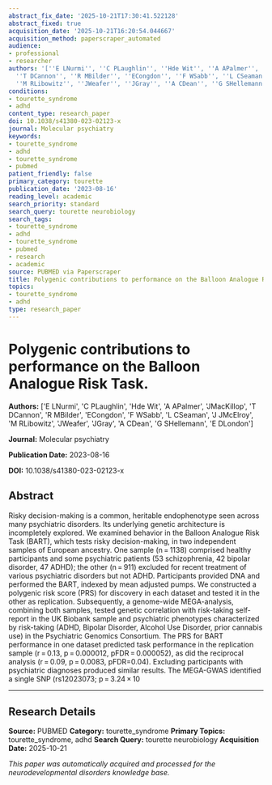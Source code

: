 ```yaml
---
abstract_fix_date: '2025-10-21T17:30:41.522128'
abstract_fixed: true
acquisition_date: '2025-10-21T16:20:54.044667'
acquisition_method: paperscraper_automated
audience:
- professional
- researcher
authors: '[''E LNurmi'', ''C PLaughlin'', ''Hde Wit'', ''A APalmer'', ''JMacKillop'',
  ''T DCannon'', ''R MBilder'', ''ECongdon'', ''F WSabb'', ''L CSeaman'', ''J JMcElroy'',
  ''M RLibowitz'', ''JWeafer'', ''JGray'', ''A CDean'', ''G SHellemann'', ''E DLondon'']'
conditions:
- tourette_syndrome
- adhd
content_type: research_paper
doi: 10.1038/s41380-023-02123-x
journal: Molecular psychiatry
keywords:
- tourette_syndrome
- adhd
- tourette_syndrome
- pubmed
patient_friendly: false
primary_category: tourette
publication_date: '2023-08-16'
reading_level: academic
search_priority: standard
search_query: tourette neurobiology
search_tags:
- tourette_syndrome
- adhd
- tourette_syndrome
- pubmed
- research
- academic
source: PUBMED via Paperscraper
title: Polygenic contributions to performance on the Balloon Analogue Risk Task.
topics:
- tourette_syndrome
- adhd
type: research_paper
---
```


# Polygenic contributions to performance on the Balloon Analogue Risk Task.

**Authors:** ['E LNurmi', 'C PLaughlin', 'Hde Wit', 'A APalmer', 'JMacKillop', 'T DCannon', 'R MBilder', 'ECongdon', 'F WSabb', 'L CSeaman', 'J JMcElroy', 'M RLibowitz', 'JWeafer', 'JGray', 'A CDean', 'G SHellemann', 'E DLondon']

**Journal:** Molecular psychiatry

**Publication Date:** 2023-08-16

**DOI:** 10.1038/s41380-023-02123-x

## Abstract

Risky decision-making is a common, heritable endophenotype seen across many psychiatric disorders. Its underlying genetic architecture is incompletely explored. We examined behavior in the Balloon Analogue Risk Task (BART), which tests risky decision-making, in two independent samples of European ancestry. One sample (n = 1138) comprised healthy participants and some psychiatric patients (53 schizophrenia, 42 bipolar disorder, 47 ADHD); the other (n = 911) excluded for recent treatment of various psychiatric disorders but not ADHD. Participants provided DNA and performed the BART, indexed by mean adjusted pumps. We constructed a polygenic risk score (PRS) for discovery in each dataset and tested it in the other as replication. Subsequently, a genome-wide MEGA-analysis, combining both samples, tested genetic correlation with risk-taking self-report in the UK Biobank sample and psychiatric phenotypes characterized by risk-taking (ADHD, Bipolar Disorder, Alcohol Use Disorder, prior cannabis use) in the Psychiatric Genomics Consortium. The PRS for BART performance in one dataset predicted task performance in the replication sample (r = 0.13, p = 0.000012, pFDR = 0.000052), as did the reciprocal analysis (r = 0.09, p = 0.0083, pFDR=0.04). Excluding participants with psychiatric diagnoses produced similar results. The MEGA-GWAS identified a single SNP (rs12023073; p = 3.24 × 10

---

## Research Details

**Source:** PUBMED
**Category:** tourette_syndrome
**Primary Topics:** tourette_syndrome, adhd
**Search Query:** tourette neurobiology
**Acquisition Date:** 2025-10-21

*This paper was automatically acquired and processed for the neurodevelopmental disorders knowledge base.*
